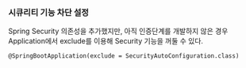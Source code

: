 ### 시큐리티 기능 차단 설정

Spring Security 의존성을 추가했지만, 아직 인증단계를 개발하지 않은 경우 Application에서 exclude를 이용해 Security 기능을 꺼둘 수 있다.

`@SpringBootApplication(exclude = SecurityAutoConfiguration.class)`